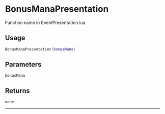 # BonusManaPresentation
Function name in EventPresentation.lua
## Usage
```lua
BonusManaPresentation(bonusMana)
```
## Parameters
`bonusMana`
## Returns
`none`

---